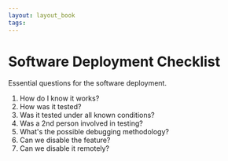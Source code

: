 ```yaml
---
layout: layout_book
tags:
---
```


# Software Deployment Checklist

Essential questions for the software deployment.

1. How do I know it works?
1. How was it tested?
1. Was it tested under all known conditions?
1. Was a 2nd person involved in testing?
1. What's the possible debugging methodology?
1. Can we disable the feature?
1. Can we disable it remotely?
